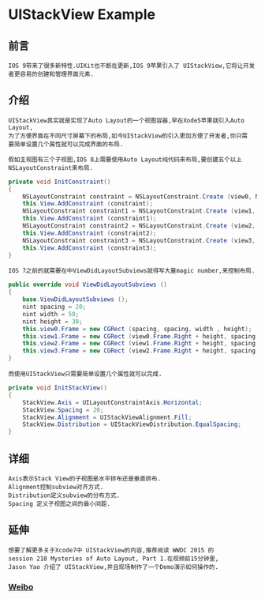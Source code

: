 UIStackView Example
===
## 前言
    IOS 9带来了很多新特性.UIKit也不断在更新,IOS 9苹果引入了 UIStackView,它将让开发
    者更容易的创建和管理界面元素.

## 介绍  
    UIStackView其实就是实现了Auto Layout的一个视图容器,早在Xode5苹果就引入Auto Layout,
    为了方便界面在不同尺寸屏幕下的布局,如今UIStackView的引入更加方便了开发者,你只需
    要简单设置几个属性就可以完成界面的布局.
    
    假如主视图有三个子视图,IOS 8上需要使用Auto Layout纯代码来布局,要创建五个以上
    NSLayoutConstraint来布局.
```csharp
private void InitConstraint()
{
	NSLayoutConstraint constraint = NSLayoutConstraint.Create (view0, NSLayoutAttribute.Leading, NSLayoutRelation.Equal, view1, NSLayoutAttribute.Leading, 20, 0);
	this.View.AddConstraint (constraint);
	NSLayoutConstraint constraint1 = NSLayoutConstraint.Create (view1, NSLayoutAttribute.Leading, NSLayoutRelation.Equal, view2, NSLayoutAttribute.Leading, 20, 0);
	this.View.AddConstraint (constraint1);
	NSLayoutConstraint constraint2 = NSLayoutConstraint.Create (view2, NSLayoutAttribute.Leading, NSLayoutRelation.Equal, view3, NSLayoutAttribute.Leading, 20, 0);
	this.View.AddConstraint (constraint2);
	NSLayoutConstraint constraint3 = NSLayoutConstraint.Create (view3, NSLayoutAttribute.Leading, NSLayoutRelation.Equal, this.View, NSLayoutAttribute.Leading, 20, 0);
	this.View.AddConstraint (constraint3);
}
```

    IOS 7之前的就需要在中ViewDidLayoutSubviews就得写大量magic number,来控制布局.
```csharp
public override void ViewDidLayoutSubviews ()
{
	base.ViewDidLayoutSubviews ();
	nint spacing = 20;
	nint width = 50;
	nint height = 30;
	this.view0.Frame = new CGRect (spacing, spacing, width , height);
	this.view1.Frame = new CGRect (view0.Frame.Right + height, spacing, width , height);
	this.view2.Frame = new CGRect (view1.Frame.Right + height, spacing, width , height);
	this.view3.Frame = new CGRect (view2.Frame.Right + height, spacing, width , height);
}
```

    而使用UIStackView只需要简单设置几个属性就可以完成.
```csharp
private void InitStackView()
{
	StackView.Axis = UILayoutConstraintAxis.Horizontal;
	StackView.Spacing = 20;
	StackView.Alignment = UIStackViewAlignment.Fill;
	StackView.Distribution = UIStackViewDistribution.EqualSpacing;
}
```

## 详细 

    Axis表示Stack View的子视图是水平排布还是垂直排布.
    Alignment控制subview对齐方式.
    Distribution定义subview的分布方式.
    Spacing 定义子视图之间的最小间距.


## 延伸
    想要了解更多关于Xcode7中 UIStackView的内容,推荐阅读 WWDC 2015 的 
    session 218 Mysteries of Auto Layout, Part 1.在视频前15分钟里,
    Jason Yao 介绍了 UIStackView,并且现场制作了一个Demo演示如何操作的.

### [Weibo](http://weibo.com/deepbass)
